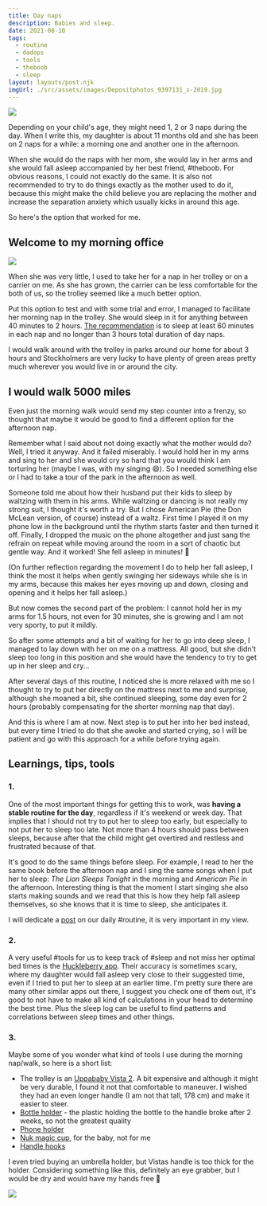 ```yaml
---
title: Day naps
description: Babies and sleep.
date: 2021-08-10
tags:
  - routine
  - dadops
  - tools
  - theboob
  - sleep
layout: layouts/post.njk
imgUrl: ./src/assets/images/Depositphotos_9397131_s-2019.jpg
---
```

![](/img/Depositphotos_9397131_s-2019.jpg)

Depending on your child's age, they might need 1, 2 or 3 naps during the day. When I write this, my daughter is about 11 months old and she has been on 2 naps for a while: a morning one and another one in the afternoon.

When she would do the naps with her mom, she would lay in her arms and she would fall asleep accompanied by her best friend,  #theboob. For obvious reasons, I could not exactly do the same. It is also not recommended to try to do things exactly as the mother used to do it, because this might make the child believe you are replacing the mother and increase the separation anxiety which usually kicks in around this age.

So here's the option that worked for me.

## Welcome to my morning office

![](/img/20210803_081126.jpg)

When she was very little, I used to take her for a nap in her trolley or on a carrier on me. As she has grown, the carrier can be less comfortable for the both of us, so the trolley seemed like a much better option.

Put this option to test and with some trial and error, I managed to facilitate her morning nap in the trolley. She would sleep in it for anything between 40 minutes to 2 hours. [The recommendation](https://huckleberrycare.com/blog/11-month-old-sleep-schedule-and-development) is to sleep at least 60 minutes in each nap and no longer than 3 hours total duration of day naps.

I would walk around with the trolley in parks around our home for about 3 hours and Stockholmers are very lucky to have plenty of green areas pretty much wherever you would live in or around the city.

## I would walk 5000 miles

Even just the morning walk would send my step counter into a frenzy, so thought that maybe it would be good to find a different option for the afternoon nap.

Remember what I said about not doing exactly what the mother would do? Well, I tried it anyway. And it failed miserably. I would hold her in my arms and sing to her and she would cry so hard that you would think I am torturing her (maybe I was, with my singing 😄). So I needed something else or I had to take a tour of the park in the afternoon as well.

Someone told me about how their husband put their kids to sleep by waltzing with them in his arms. While waltzing or dancing is not really my strong suit, I thought it's worth a try. But I chose American Pie (the Don McLean version, of course) instead of a waltz. First time I played it on my phone low in the background until the rhythm starts faster and then turned it off. Finally, I dropped the music on the phone altogether and just sang the refrain on repeat while moving around the room in a sort of chaotic but gentle way. And it worked! She fell asleep in minutes! 🎉

(On further reflection regarding the movement I do to help her fall asleep, I think the most it helps when gently swinging her sideways while she is in my arms, because this makes her eyes moving up and down, closing and opening and it helps her fall asleep.)

But now comes the second part of the problem: I cannot hold her in my arms for 1.5 hours, not even for 30 minutes, she is growing and I am not very sporty, to put it mildly.

So after some attempts and a bit of waiting for her to go into deep sleep, I managed to lay down with her on me on a mattress. All good, but she didn't sleep too long in this position and she would have the tendency to try to get up in her sleep and cry... 

After several days of this routine, I noticed she is more relaxed with me so I thought to try to put her directly on the mattress next to me and surprise, although she moaned a bit, she continued sleeping, some day even for 2 hours (probably compensating for the shorter morning nap that day).

And this is where I am at now. Next step is to put her into her bed instead, but every time I tried to do that she awoke and started crying, so I will be patient and go with this approach for a while before trying again.

## Learnings, tips, tools
### 1.
One of the most important things for getting this to work, was **having a stable routine for the day**, regardless if it's weekend or week day. That implies that I should not try to put her to sleep too early, but especially to not put her to sleep too late. Not more than 4 hours should pass between sleeps, because after that the child might get overtired and restless and frustrated because of that.

It's good to do the same things before sleep. For example, I read to her the same book before the afternoon nap and I sing the same songs when I put her to sleep: *The Lion Sleeps Tonight* in the morning and *American Pie* in the afternoon. Interesting thing is that the moment I start singing she also starts making sounds and we read that this is how they help fall asleep themselves, so she knows that it is time to sleep, she anticipates it.

I will dedicate a [post](https://alexchiri.blog/2021-Aug-14-1520-the-routine) on our daily #routine, it is very important in my view.

### 2.

A very useful #tools for us to keep track of #sleep and not miss her optimal bed times is the [Huckleberry app](https://huckleberrycare.com). Their accuracy is sometimes scary, where my daughter would fall asleep very close to their suggested time, even if I tried to put her to sleep at an earlier time. I'm pretty sure there are many other similar apps out there, I suggest you check one of them out, it's good to not have to make all kind of calculations in your head to determine the best time. Plus the sleep log can be useful to find patterns and correlations between sleep times and other things.

### 3.

Maybe some of you wonder what kind of tools I use during the morning nap/walk, so here is a short list:

- The trolley is an [Uppababy Vista 2](https://uppababy.com/se/vista-v2/). A bit expensive and although it might be very durable, I found it not that comfortable to maneuver. I wished they had an even longer handle (I am not that tall, 178 cm) and make it easier to steer. 
- [Bottle holder](https://www.amazon.se/dp/B07F32NWZ9) - the plastic holding the bottle to the handle broke after 2 weeks, so not the greatest quality
- [Phone holder](https://www.amazon.se/dp/B07951WKV6)
- [Nuk magic cup](https://www.amazon.se/dp/B0857T5G9H), for the baby, not for me
- [Handle hooks](https://www.amazon.se/dp/B079HPJD3R)

I even tried buying an umbrella holder, but Vistas handle is too thick for the holder. Considering something like this, definitely an eye grabber, but I would be dry and would have my hands free 🤣

![](/img/Screenshot_20210807_175933_Amazon_Shopping.jpg)